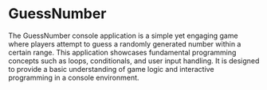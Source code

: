 # GuessNumber
The GuessNumber console application is a simple yet engaging game where players attempt to guess a randomly generated number within a certain range.
This application showcases fundamental programming concepts such as loops, conditionals, and user input handling. It is designed to provide a basic understanding of game logic and interactive programming in a console environment.
